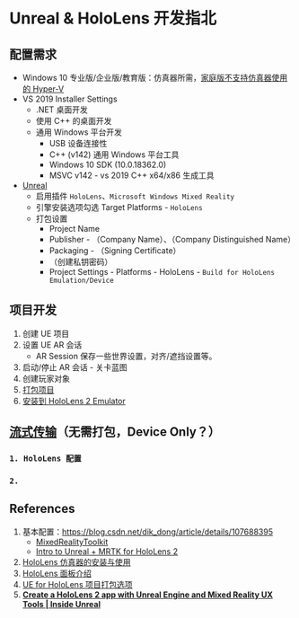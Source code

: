# Unreal & HoloLens 开发指北

## 配置需求
* Windows 10 专业版/企业版/教育版：仿真器所需，[家庭版不支持仿真器使用的 Hyper-V](https://docs.microsoft.com/zh-cn/windows/mixed-reality/develop/platform-capabilities-and-apis/using-the-hololens-emulator#hololens-2-emulator-overview)
* VS 2019 Installer Settings
  * .NET 桌面开发
  * 使用 C++ 的桌面开发
  * 通用 Windows 平台开发
    * USB 设备连接性
    * C++ (v142) 通用 Windows 平台工具
    * Windows 10 SDK (10.0.18362.0)
    * MSVC v142 - vs 2019 C++ x64/x86 生成工具
* [Unreal](https://docs.unrealengine.com/en-US/SharingAndReleasing/XRDevelopment/AR/HoloLens/HowTo/PackageApp/index.html)
  * 启用插件 `HoloLens`、`Microsoft Windows Mixed Reality`
  * 引擎安装选项勾选 Target Platforms - `HoloLens`
  * 打包设置
    * Project Name
    * Publisher - （Company Name）、（Company Distinguished Name）
    * Packaging - （Signing Certificate）
    * （创建私钥密码）
    * Project Settings - Platforms - HoloLens - `Build for HoloLens Emulation/Device`

## 项目开发
1. 创建 UE 项目
2. 设置 UE AR 会话
   * AR Session 保存一些世界设置，对齐/遮挡设置等。
3. 启动/停止 AR 会话 - 关卡蓝图
4. 创建玩家对象
5. [打包项目](https://docs.unrealengine.com/en-US/SharingAndReleasing/XRDevelopment/AR/HoloLens/HowTo/PackageApp/index.html)
6. [安装到 HoloLens 2 Emulator](https://docs.unrealengine.com/en-US/SharingAndReleasing/XRDevelopment/AR/HoloLens/QuickStartEmulator/index.html)

## [流式传输](https://docs.unrealengine.com/en-US/SharingAndReleasing/XRDevelopment/AR/HoloLens/QuickStartStreaming/index.html)（无需打包，Device Only？）
### **`1. HoloLens 配置`**
### **`2. `**


## References
1. 基本配置：https://blog.csdn.net/dik_dong/article/details/107688395
   * [MixedRealityToolkit](https://github.com/microsoft/MixedRealityToolkit-Unreal)
   * [Intro to Unreal + MRTK for HoloLens 2](https://channel9.msdn.com/Shows/Mixed-Reality/Intro-to-Unreal--MRTK-for-HoloLens-2)
2. [HoloLens 仿真器的安装与使用](https://docs.unrealengine.com/en-US/SharingAndReleasing/XRDevelopment/AR/HoloLens/QuickStartEmulator/index.html)
3. [HoloLens 面板介绍](https://docs.microsoft.com/zh-cn/windows/mixed-reality/develop/platform-capabilities-and-apis/using-the-hololens-emulator#hololens-2-emulator-overview)
4. [UE for HoloLens 项目打包选项](https://docs.unrealengine.com/en-US/SharingAndReleasing/XRDevelopment/AR/HoloLens/HowTo/PackageApp/index.html)
5. **[Create a HoloLens 2 app with Unreal Engine and Mixed Reality UX Tools | Inside Unreal](https://www.youtube.com/watch?v=u_qR-1DrvMg&t=167s)**